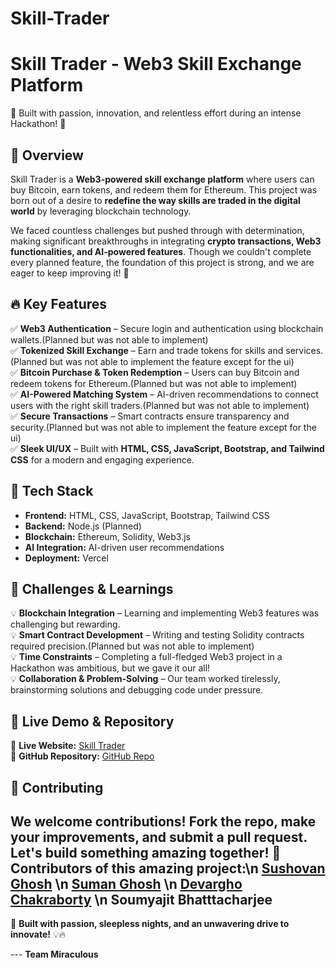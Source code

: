 # Skill-Trader
# Skill Trader - Web3 Skill Exchange Platform

🚀 Built with passion, innovation, and relentless effort during an intense Hackathon! 🎯

## 🌟 Overview
Skill Trader is a **Web3-powered skill exchange platform** where users can buy Bitcoin, earn tokens, and redeem them for Ethereum. This project was born out of a desire to **redefine the way skills are traded in the digital world** by leveraging blockchain technology.

We faced countless challenges but pushed through with determination, making significant breakthroughs in integrating **crypto transactions, Web3 functionalities, and AI-powered features**. Though we couldn't complete every planned feature, the foundation of this project is strong, and we are eager to keep improving it! 🚀

## 🔥 Key Features
✅ **Web3 Authentication** – Secure login and authentication using blockchain wallets.(Planned but was not able to implement)  
✅ **Tokenized Skill Exchange** – Earn and trade tokens for skills and services.(Planned but was not able to implement the feature except for the ui)  
✅ **Bitcoin Purchase & Token Redemption** – Users can buy Bitcoin and redeem tokens for Ethereum.(Planned but was not able to implement)  
✅ **AI-Powered Matching System** – AI-driven recommendations to connect users with the right skill traders.(Planned but was not able to implement)  
✅ **Secure Transactions** – Smart contracts ensure transparency and security.(Planned but was not able to implement the feature except for the ui)  
✅ **Sleek UI/UX** – Built with **HTML, CSS, JavaScript, Bootstrap, and Tailwind CSS** for a modern and engaging experience.  

## 🚀 Tech Stack
- **Frontend:** HTML, CSS, JavaScript, Bootstrap, Tailwind CSS
- **Backend:** Node.js (Planned)
- **Blockchain:** Ethereum, Solidity, Web3.js
- **AI Integration:** AI-driven user recommendations
- **Deployment:** Vercel

## 🎯 Challenges & Learnings
💡 **Blockchain Integration** – Learning and implementing Web3 features was challenging but rewarding.  
💡 **Smart Contract Development** – Writing and testing Solidity contracts required precision.(Planned but was not able to implement)  
💡 **Time Constraints** – Completing a full-fledged Web3 project in a Hackathon was ambitious, but we gave it our all!  
💡 **Collaboration & Problem-Solving** – Our team worked tirelessly, brainstorming solutions and debugging code under pressure.  

## 🔗 Live Demo & Repository
🔹 **Live Website:** [Skill Trader](https://skill-trader-hackathon.vercel.app)  
🔹 **GitHub Repository:** [GitHub Repo](https://github.com/MIRACULOUS65/Skill-Trader)  

## 🤝 Contributing
We welcome contributions! Fork the repo, make your improvements, and submit a pull request. Let's build something amazing together! 💪
Contributors of this amazing project:\n
[Sushovan Ghosh](https://github.com/MIRACULOUS65)
\n
[Suman Ghosh](https://github.com/Suman-Ghosh-2005)
\n
[Devargho Chakraborty](https://github.com/Boredooms)
\n
**Soumyajit Bhatttacharjee**
---

🚀 **Built with passion, sleepless nights, and an unwavering drive to innovate!** 💡🔥


--- **Team Miraculous**
